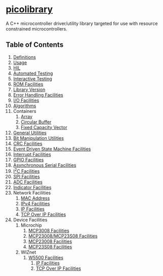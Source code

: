 # [picolibrary](https://github.com/apcountryman/picolibrary)
A C++ microcontroller driver/utility library targeted for use with resource constrained
microcontrollers.

## Table of Contents
1. [Definitions](definitions.md)
1. [Usage](usage.md)
1. [HIL](hil.md)
1. [Automated Testing](testing-automated.md)
1. [Interactive Testing](testing-interactive.md)
1. [ROM Facilities](rom.md)
1. [Library Version](library_version.md)
1. [Error Handling Facilities](error_handling.md)
1. [I/O Facilities](io.md)
1. [Algorithms](algorithms.md)
1. Containers
    1. [Array](containers/array.md)
    1. [Circular Buffer](containers/circular_buffer.md)
    1. [Fixed Capacity Vector](containers/fixed_capacity_vector.md)
1. [General Utilities](general_utilities.md)
1. [Bit Manipulation Utilities](bit_manipulation_utilities.md)
1. [CRC Facilities](crc.md)
1. [Event Driven State Machine Facilities](event_driven_state_machine.md)
1. [Interrupt Facilities](interrupt.md)
1. [GPIO Facilities](gpio.md)
1. [Asynchronous Serial Facilities](asynchronous_serial.md)
1. [I<sup>2</sup>C Facilities](i2c.md)
1. [SPI Facilities](spi.md)
1. [ADC Facilities](adc.md)
1. [Indicator Facilities](indicator.md)
1. Network Facilities
    1. [MAC Address](network/mac_address.md)
    1. [IPv4 Facilities](network/ipv4.md)
    1. [IP Facilities](network/ip.md)
    1. [TCP Over IP Facilities](network/tcp_over_ip.md)
1. Device Facilities
    1. Microchip
        1. [MCP3008 Facilities](device/microchip/mcp3008.md)
        1. [MCP23008/MCP23S08 Facilities](device/microchip/mcp23x08.md)
        1. [MCP23008 Facilities](device/microchip/mcp23008.md)
        1. [MCP23S08 Facilities](device/microchip/mcp23s08.md)
    1. WIZnet
        1. [W5500 Facilities](device/wiznet/w5500.md)
            1. [IP Facilities](device/wiznet/w5500/ip.md)
            1. [TCP Over IP Facilities](device/wiznet/w5500/tcp_over_ip.md)
